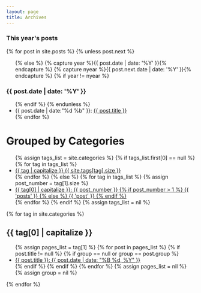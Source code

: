 ```yaml
---
layout: page
title: Archives
---
```


<section id="archive">
  <h3>This year's posts</h3>
  {% for post in site.posts %}
    {% unless post.next %}
      <ul class="this">
    {% else %}
      {% capture year %}{{ post.date | date: '%Y' }}{% endcapture %}
      {% capture nyear %}{{ post.next.date | date: '%Y' }}{% endcapture %}
      {% if year != nyear %}
        </ul>
        <h3>{{ post.date | date: '%Y' }}</h3>
        <ul class="past">
      {% endif %}
    {% endunless %}
      <li><time>{{ post.date | date:"%d %b" }}: </time><a class = "post-title" href="{{ site.baseurl }}{{ post.url  }}">{{ post.title }}</a></li>
  {% endfor %}
  </ul>
</section>

<h1>Grouped by Categories</h1>


<!-- thanks to Houssain Mohd Faysel, https://stackoverflow.com/questions/20945944/jekyll-liquid-output-category-list-with-post-count/21080786#21080786 .  Adapted slightly.-->

<ul class="tag-box inline">
{% assign tags_list = site.categories %}  
  {% if tags_list.first[0] == null %}
    {% for tag in tags_list %} 
      <li><a href="#{{ tag }}">{{ tag | capitalize }} <span>{{ site.tags[tag].size }}</span></a></li>
    {% endfor %}
  {% else %}
    {% for tag in tags_list %}
    {% assign post_number = tag[1].size %}
      <li><a href="#{{ tag[0] }}">{{ tag[0] | capitalize }}: <span>{{ post_number }} </span><span>
      {% if post_number > 1 %}
        {{ 'posts' }}
      {% else %}
        {{ 'post' }}
      {% endif %}
      </span></a></li>
    {% endfor %}
  {% endif %}
  {% assign tags_list = nil %}
  
  
</ul>
{% for tag in site.categories %} 
  <h2 id="{{ tag[0] }}">{{ tag[0] | capitalize }}</h2>
  <ul class="post-list">
    {% assign pages_list = tag[1] %}  
    {% for post in pages_list %}
      {% if post.title != null %}
      {% if group == null or group == post.group %}
      <li><a href="{{ site.baseurl }}{{ post.url }}" class = "post-title">
            {{ post.title }}<span class="entry-date"><time datetime="{{ post.date | date_to_xmlschema }}" itemprop="datePublished">:  {{ post.date | date: "%B %d, %Y" }}</time></span></a></li>
      {% endif %}
      {% endif %}
    {% endfor %}
    {% assign pages_list = nil %}
    {% assign group = nil %}
  </ul>
{% endfor %}
